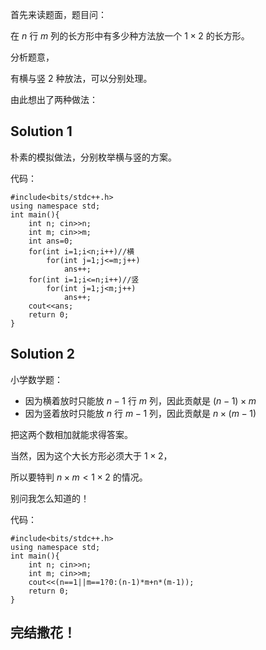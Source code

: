 首先来读题面，题目问：

在 $n$ 行 $m$ 列的长方形中有多少种方法放一个 $1\times 2$ 的长方形。

分析题意，

有横与竖 $2$ 种放法，可以分别处理。

由此想出了两种做法：

## Solution $1$
朴素的模拟做法，分别枚举横与竖的方案。

代码：
```
#include<bits/stdc++.h>
using namespace std;
int main(){
    int n; cin>>n;
    int m; cin>>m;
    int ans=0;
    for(int i=1;i<n;i++)//横
        for(int j=1;j<=m;j++)
            ans++;
    for(int i=1;i<=n;i++)//竖
        for(int j=1;j<m;j++)
            ans++;
    cout<<ans;
    return 0;
}

```
## Solution $2$
小学数学题：

+ 因为横着放时只能放 $n-1$ 行 $m$ 列，因此贡献是 $(n-1)\times m$
+ 因为竖着放时只能放 $n$ 行 $m-1$ 列，因此贡献是 $n\times (m-1)$

把这两个数相加就能求得答案。

当然，因为这个大长方形必须大于 $1\times 2$，

所以要特判 $n\times m<1\times 2$ 的情况。

别问我怎么知道的！

代码：
```
#include<bits/stdc++.h>
using namespace std;
int main(){
    int n; cin>>n;
    int m; cin>>m; 
    cout<<(n==1||m==1?0:(n-1)*m+n*(m-1));
    return 0;
}
```

## 完结撒花！